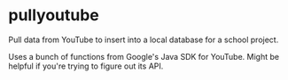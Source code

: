 # pullyoutube
Pull data from YouTube to insert into a local database for a school project.

Uses a bunch of functions from Google's Java SDK for YouTube. Might be helpful if you're trying to figure out its API.
